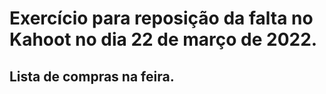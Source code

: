 <h1> Exercício para reposição da falta no Kahoot no dia 22 de março de 2022.<h2>

Lista de compras na feira.
